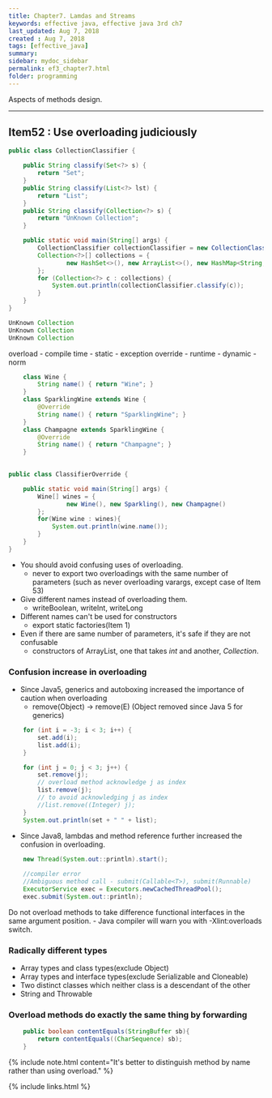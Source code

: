 ```yaml
---
title: Chapter7. Lamdas and Streams
keywords: effective java, effective java 3rd ch7
last_updated: Aug 7, 2018
created : Aug 7, 2018
tags: [effective_java]
summary:
sidebar: mydoc_sidebar
permalink: ef3_chapter7.html
folder: programming
---
```


Aspects of methods design.

***
## Item52 : Use overloading judiciously

```java
public class CollectionClassifier {

    public String classify(Set<?> s) {
        return "Set";
    }
    public String classify(List<?> lst) {
        return "List";
    }
    public String classify(Collection<?> s) {
        return "UnKnown Collection";
    }

    public static void main(String[] args) {
        CollectionClassifier collectionClassifier = new CollectionClassifier();
        Collection<?>[] collections = {
                new HashSet<>(), new ArrayList<>(), new HashMap<String, Object>().values()
        };
        for (Collection<?> c : collections) {
            System.out.println(collectionClassifier.classify(c));
        }
    }
}
```

```java
UnKnown Collection
UnKnown Collection
UnKnown Collection
```

overload - compile time - static - exception
override - runtime - dynamic - norm

```java
    class Wine {
        String name() {	return "Wine"; }
    }
    class SparklingWine extends Wine {
        @Override
        String name() { return "SparklingWine"; }
    }
    class Champagne extends SparklingWine {
        @Override
        String name() {	return "Champagne"; }
    }

    
public class ClassifierOverride {

    public static void main(String[] args) {
        Wine[] wines = {
                new Wine(), new Sparkling(), new Champagne()
        };
        for(Wine wine : wines){
            System.out.println(wine.name());
        }
    }
}
```


* You should avoid confusing uses of overloading.
    - never to export two overloadings with the same number of parameters (such as never overloading varargs, except case of Item 53)
* Give different names instead of overloading them.
    - writeBoolean, writeInt, writeLong
* Different names can't be used for constructors
    - export static factories(Item 1)
* Even if there are same number of parameters, it's safe if they are not confusable 
    - constructors of ArrayList, one that takes *int* and another, *Collection*.
    
### Confusion increase in overloading    

* Since Java5, generics and autoboxing increased the importance of caution when overloading
    - remove(Object) -> remove(E)   (Object removed since Java 5 for generics) 
    
```java
    for (int i = -3; i < 3; i++) {
        set.add(i);
        list.add(i);
    }

    for (int j = 0; j < 3; j++) {
        set.remove(j);
        // overload method acknowledge j as index
        list.remove(j);
        // to avoid acknowledging j as index
        //list.remove((Integer) j);
    }
    System.out.println(set + " " + list);
```    
    
* Since Java8, lambdas and method reference further increased the confusion in overloading.
    
```java
    new Thread(System.out::println).start();
    
    //compiler error
    //Ambiguous method call - submit(Callable<T>), submit(Runnable)
    ExecutorService exec = Executors.newCachedThreadPool();
    exec.submit(System.out::println);
```
Do not overload methods to take difference functional interfaces in the same argument position.
    - Java compiler will warn you with -Xlint:overloads switch.

### Radically different types
* Array types and class types(exclude Object)
* Array types and interface types(exclude Serializable and Cloneable)
* Two distinct classes which neither class is a descendant of the other
* String and Throwable

### Overload methods do exactly the same thing by forwarding
```java
    public boolean contentEquals(StringBuffer sb){
        return contentEquals((CharSequence) sb);
    }
```

{% include note.html content="It's better to distinguish method by name rather than using overload." %}


{% include links.html %}




